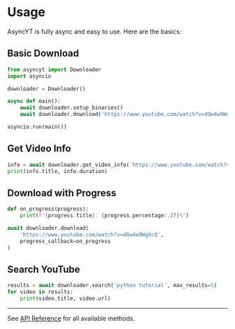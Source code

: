 # Usage

AsyncYT is fully async and easy to use. Here are the basics:

## Basic Download

```py
from asyncyt import Downloader
import asyncio

downloader = Downloader()

async def main():
    await downloader.setup_binaries()
    await downloader.download('https://www.youtube.com/watch?v=dQw4w9WgXcQ')

asyncio.run(main())
```

## Get Video Info

```py
info = await downloader.get_video_info('https://www.youtube.com/watch?v=dQw4w9WgXcQ')
print(info.title, info.duration)
```

## Download with Progress

```py
def on_progress(progress):
    print(f"{progress.title}: {progress.percentage:.2f}%")

await downloader.download(
    'https://www.youtube.com/watch?v=dQw4w9WgXcQ',
    progress_callback=on_progress
)
```

## Search YouTube

```py
results = await downloader.search('python tutorial', max_results=5)
for video in results:
    print(video.title, video.url)
```

---

See [API Reference](./api.md) for all available methods.

